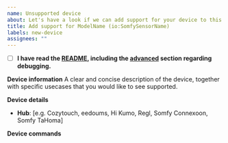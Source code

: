 ```yaml
---
name: Unsupported device
about: Let's have a look if we can add support for your device to this component
title: Add support for ModelName (io:SomfySensorName)
labels: new-device
assignees: ""
---
```

- [ ] **I have read the [README](https://github.com/iMicknl/ha-tahoma/blob/master/README.md), including the [advanced](https://github.com/iMicknl/ha-tahoma/blob/master/README.md#advanced) section regarding debugging.**

<!--
Please update the title to match your device model and type
-->

**Device information**
A clear and concise description of the device, together with specific usecases that you would like to see supported.


**Device details**

- **Hub**: [e.g. Cozytouch, eedoums, Hi Kumo, Regl, Somfy Connexoon, Somfy TaHoma]

<!--
Enable debug logging (https://github.com/iMicknl/ha-tahoma#enable-debug-logging) and paste the Unsupported device string here.

If your device already shows up in Home Assistant, share the type (e.g. `io:DimmableLightIOComponent`, which can be gathered from device page in HA looking at Firmware] `/config/devices/dashboard`
-->

**Device commands**
<!--
In order to gather more information, you can use the tahoma.get_execution_history service which will print your execution history to the Home Assistant log. Run the commands via the official vendor app (e.g. TaHoma) and capture the commands.
https://github.com/iMicknl/ha-tahoma#device-not-working-correctly
-->
